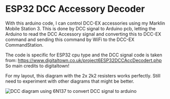 # ESP32 DCC Accessory Decoder

With this arduino code, I can control DCC-EX accessories using my
Marklin Mobile Station 3. This is done by DCC signal to Arduino pcb, 
letting the Arduino to read the DCC Accessory signal and converting
this to DCC-EX command and sending this command by WiFi to the DCC-EX 
CommandStation. 

The code is specific for ESP32 cpu type and the DCC signal code is
taken from: https://www.digitaltown.co.uk/project6ESP32DCCAccDecodert.php
So main credits to digitaltown!

For my layout, this diagram with the 2x 2k2 resisters works perfectly.
Still need to experiment with other diagrams that might be better.

![DCC diagram using 6N137 to convert DCC signal to arduino](https://rudysarduinoprojects.wordpress.com/wp-content/uploads/2019/04/dcc-opto.png)

